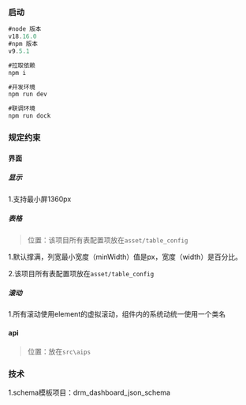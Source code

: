 ```html
```



### 启动

```js
#node 版本
v18.16.0
#npm 版本
v9.5.1

#拉取依赖
npm i

#开发环境
npm run dev

#联调环境
npm run dock
```

### 规定约束

#### 界面

##### 显示

1.支持最小屏1360px

##### 表格

>位置：该项目所有表配置项放在`asset/table_config`

1.默认撑满，列宽最小宽度（minWidth）值是px，宽度（width）是百分比。

2.该项目所有表配置项放在`asset/table_config`

##### 滚动

1.所有滚动使用element的虚拟滚动，组件内的系统动统一使用一个类名

#### api

> 位置：放在`src\aips`

### 技术

1.schema模板项目：drm_dashboard_json_schema

